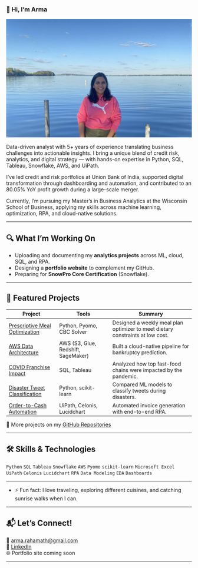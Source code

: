 
### 👋 Hi, I’m Arma

![Arma Shaik](./Arma_photo.jpg)

Data-driven analyst with 5+ years of experience translating business challenges into actionable insights. I bring a unique blend of credit risk, analytics, and digital strategy — with hands-on expertise in Python, SQL, Tableau, Snowflake, AWS, and UiPath.

I’ve led credit and risk portfolios at Union Bank of India, supported digital transformation through dashboarding and automation, and contributed to an 80.05% YoY profit growth during a large-scale merger.

Currently, I’m pursuing my Master’s in Business Analytics at the Wisconsin School of Business, applying my skills across machine learning, optimization, RPA, and cloud-native solutions.

---

## 🔍 What I’m Working On
- Uploading and documenting my **analytics projects** across ML, cloud, SQL, and RPA.
- Designing a **portfolio website** to complement my GitHub.
- Preparing for **SnowPro Core Certification** (Snowflake).

---

## 📂 Featured Projects

| Project | Tools | Summary |
|--------|-------|---------|
| [Prescriptive Meal Optimization](https://github.com/ArmaShaik/Prescriptive-Meal-Optimization) | Python, Pyomo, CBC Solver | Designed a weekly meal plan optimizer to meet dietary constraints at low cost. |
| [AWS Data Architecture](https://github.com/ArmaShaik/cloud-technology-aws-data-pipeline) | AWS (S3, Glue, Redshift, SageMaker) | Built a cloud-native pipeline for bankruptcy prediction. |
| [COVID Franchise Impact](https://github.com/ArmaShaik/covid-analysis-sql-tableau) | SQL, Tableau | Analyzed how top fast-food chains were impacted by the pandemic. |
| [Disaster Tweet Classification](https://github.com/ArmaShaik/disaster-tweet-classification-Machine-Learning) | Python, scikit-learn | Compared ML models to classify tweets during disasters. |
| [Order-to-Cash Automation](https://github.com/ArmaShaik/OrderToCashProcessRPA) | UiPath, Celonis, Lucidchart | Automated invoice generation with end-to-end RPA. |

🔗 More projects on my [GitHub Repositories](https://github.com/ArmaShaik?tab=repositories)

---

## 🛠️ Skills & Technologies

`Python` `SQL` `Tableau` `Snowflake` `AWS` `Pyomo` `scikit-learn` `Microsoft Excel`
`UiPath` `Celonis` `Lucidchart` `RPA` `Data Modeling` `EDA` `Dashboards`

---

- ⚡ Fun fact: I love traveling, exploring different cuisines, and catching sunrise walks when I can.

---

## 📬 Let’s Connect!

📧 [arma.rahamath@gmail.com](mailto:arma.rahamath@gmail.com)  
🔗 [LinkedIn](https://www.linkedin.com/in/armashaik/)  
🌐 Portfolio site coming soon

---

